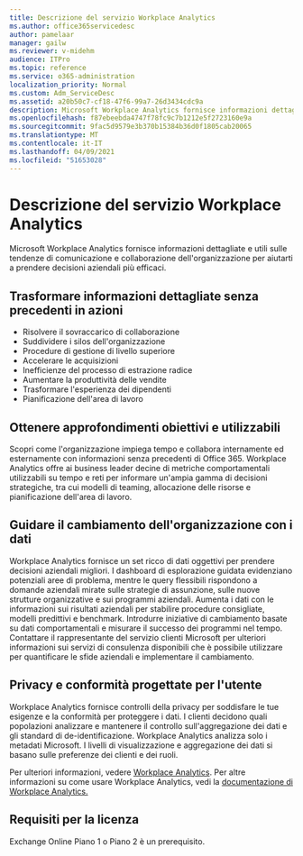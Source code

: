 ```yaml
---
title: Descrizione del servizio Workplace Analytics
ms.author: office365servicedesc
author: pamelaar
manager: gailw
ms.reviewer: v-midehm
audience: ITPro
ms.topic: reference
ms.service: o365-administration
localization_priority: Normal
ms.custom: Adm_ServiceDesc
ms.assetid: a20b50c7-cf18-47f6-99a7-26d3434cdc9a
description: Microsoft Workplace Analytics fornisce informazioni dettagliate e utili sulle tendenze di comunicazione e collaborazione dell'organizzazione per aiutarti a prendere decisioni aziendali più efficaci.
ms.openlocfilehash: f87ebeebda4747f78fc9c7b1212e5f2723160e9a
ms.sourcegitcommit: 9fac5d9579e3b370b15384b36d0f1805cab20065
ms.translationtype: MT
ms.contentlocale: it-IT
ms.lasthandoff: 04/09/2021
ms.locfileid: "51653028"
---
```

# <a name="workplace-analytics-service-description"></a>Descrizione del servizio Workplace Analytics

Microsoft Workplace Analytics fornisce informazioni dettagliate e utili sulle tendenze di comunicazione e collaborazione dell'organizzazione per aiutarti a prendere decisioni aziendali più efficaci.

## <a name="transform-unprecedented-insights-into-action"></a>Trasformare informazioni dettagliate senza precedenti in azioni

* Risolvere il sovraccarico di collaborazione
* Suddividere i silos dell'organizzazione
* Procedure di gestione di livello superiore
* Accelerare le acquisizioni
* Inefficienze del processo di estrazione radice
* Aumentare la produttività delle vendite
* Trasformare l'esperienza dei dipendenti
* Pianificazione dell'area di lavoro

## <a name="gain-objective-actionable-insights"></a>Ottenere approfondimenti obiettivi e utilizzabili

Scopri come l'organizzazione impiega tempo e collabora internamente ed esternamente con informazioni senza precedenti di Office 365. Workplace Analytics offre ai business leader decine di metriche comportamentali utilizzabili su tempo e reti per informare un'ampia gamma di decisioni strategiche, tra cui modelli di teaming, allocazione delle risorse e pianificazione dell'area di lavoro.

## <a name="drive-organizational-change-with-data"></a>Guidare il cambiamento dell'organizzazione con i dati

Workplace Analytics fornisce un set ricco di dati oggettivi per prendere decisioni aziendali migliori. I dashboard di esplorazione guidata evidenziano potenziali aree di problema, mentre le query flessibili rispondono a domande aziendali mirate sulle strategie di assunzione, sulle nuove strutture organizzative e sui programmi aziendali. Aumenta i dati con le informazioni sui risultati aziendali per stabilire procedure consigliate, modelli predittivi e benchmark. Introdurre iniziative di cambiamento basate su dati comportamentali e misurare il successo dei programmi nel tempo. Contattare il rappresentante del servizio clienti Microsoft per ulteriori informazioni sui servizi di consulenza disponibili che è possibile utilizzare per quantificare le sfide aziendali e implementare il cambiamento.

## <a name="privacy-and-compliance-designed-for-you"></a>Privacy e conformità progettate per l'utente

Workplace Analytics fornisce controlli della privacy per soddisfare le tue esigenze e la conformità per proteggere i dati. I clienti decidono quali popolazioni analizzare e mantenere il controllo sull'aggregazione dei dati e gli standard di de-identificazione. Workplace Analytics analizza solo i metadati Microsoft. I livelli di visualizzazione e aggregazione dei dati si basano sulle preferenze dei clienti e dei ruoli.

Per ulteriori informazioni, vedere [Workplace Analytics](https://go.microsoft.com/fwlink/?linkid=852492). Per altre informazioni su come usare Workplace Analytics, vedi la [documentazione di Workplace Analytics.](/workplace-analytics/)
  
## <a name="licensing-requirements"></a>Requisiti per la licenza

Exchange Online Piano 1 o Piano 2 è un prerequisito.